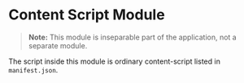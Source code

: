 # Content Script Module

> **Note:** This module is inseparable part of the application, not a separate module.

The script inside this module is ordinary content-script listed in `manifest.json`.
